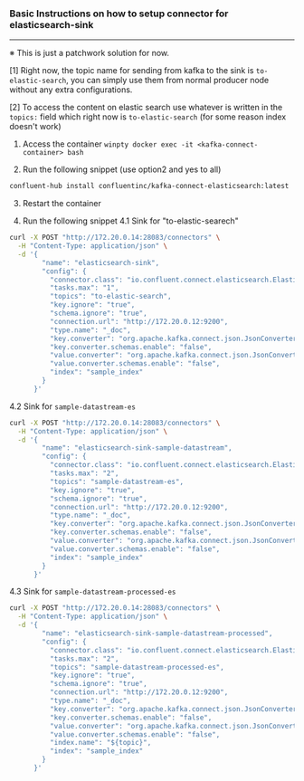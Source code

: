 ### Basic Instructions on how to setup connector for elasticsearch-sink

---

※ This is just a patchwork solution for now.

[1] Right now, the topic name for sending from kafka to the sink is `to-elastic-search`, you can simply use them from normal producer node without any extra configurations.

[2] To access the content on elastic search use whatever is written in the `topics:` field which right now is `to-elastic-search` (for some reason index doesn't work)

1.  Access the container
    `winpty docker exec -it <kafka-connect-container> bash`

2.  Run the following snippet (use option2 and yes to all)

```bash
confluent-hub install confluentinc/kafka-connect-elasticsearch:latest
```

3. Restart the container

4. Run the following snippet
   4.1 Sink for "to-elastic-searech"

```bash
curl -X POST "http://172.20.0.14:28083/connectors" \
  -H "Content-Type: application/json" \
  -d '{
        "name": "elasticsearch-sink",
        "config": {
          "connector.class": "io.confluent.connect.elasticsearch.ElasticsearchSinkConnector",
          "tasks.max": "1",
          "topics": "to-elastic-search",
          "key.ignore": "true",
          "schema.ignore": "true",
          "connection.url": "http://172.20.0.12:9200",
          "type.name": "_doc",
          "key.converter": "org.apache.kafka.connect.json.JsonConverter",
          "key.converter.schemas.enable": "false",
          "value.converter": "org.apache.kafka.connect.json.JsonConverter",
          "value.converter.schemas.enable": "false",
          "index": "sample_index"
        }
      }'
```

4.2 Sink for `sample-datastream-es`

```bash
curl -X POST "http://172.20.0.14:28083/connectors" \
  -H "Content-Type: application/json" \
  -d '{
        "name": "elasticsearch-sink-sample-datastream",
        "config": {
          "connector.class": "io.confluent.connect.elasticsearch.ElasticsearchSinkConnector",
          "tasks.max": "2",
          "topics": "sample-datastream-es",
          "key.ignore": "true",
          "schema.ignore": "true",
          "connection.url": "http://172.20.0.12:9200",
          "type.name": "_doc",
          "key.converter": "org.apache.kafka.connect.json.JsonConverter",
          "key.converter.schemas.enable": "false",
          "value.converter": "org.apache.kafka.connect.json.JsonConverter",
          "value.converter.schemas.enable": "false",
          "index": "sample_index"
        }
      }'
```
4.3 Sink for `sample-datastream-processed-es`
```bash
curl -X POST "http://172.20.0.14:28083/connectors" \
  -H "Content-Type: application/json" \
  -d '{
        "name": "elasticsearch-sink-sample-datastream-processed",
        "config": {
          "connector.class": "io.confluent.connect.elasticsearch.ElasticsearchSinkConnector",
          "tasks.max": "2",
          "topics": "sample-datastream-processed-es",
          "key.ignore": "true",
          "schema.ignore": "true",
          "connection.url": "http://172.20.0.12:9200",
          "type.name": "_doc",
          "key.converter": "org.apache.kafka.connect.json.JsonConverter",
          "key.converter.schemas.enable": "false",
          "value.converter": "org.apache.kafka.connect.json.JsonConverter",
          "value.converter.schemas.enable": "false",
          "index.name": "${topic}",
          "index": "sample_index"
        }
      }'
  ```